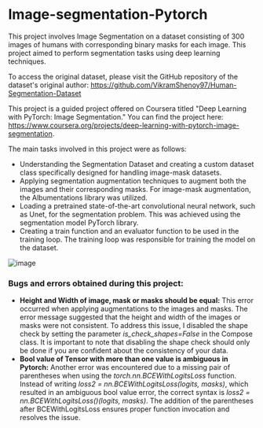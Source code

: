 # Image-segmentation-Pytorch
This project involves Image Segmentation on a dataset consisting of 300 images of humans with corresponding binary masks for each image. This project aimed to perform segmentation tasks using deep learning techniques.

To access the original dataset, please visit the GitHub repository of the dataset's original author: https://github.com/VikramShenoy97/Human-Segmentation-Dataset

This project is a guided project offered on Coursera titled "Deep Learning with PyTorch: Image Segmentation." You can find the project here: https://www.coursera.org/projects/deep-learning-with-pytorch-image-segmentation.

The main tasks involved in this project were as follows:
- Understanding the Segmentation Dataset and creating a custom dataset class specifically designed for handling image-mask datasets.
- Applying segmentation augmentation techniques to augment both the images and their corresponding masks. For image-mask augmentation, the Albumentations library was utilized.
- Loading a pretrained state-of-the-art convolutional neural network, such as Unet, for the segmentation problem. This was achieved using the segmentation model PyTorch library.
- Creating a train function and an evaluator function to be used in the training loop. The training loop was responsible for training the model on the dataset.

![image](https://github.com/jose-zerna/Image-segmentation-Pytorch/assets/92068963/e453ef77-c561-45a1-a0ef-e697bc2277f7)

### Bugs and errors obtained during this project:

- **Height and Width of image, mask or masks should be equal:** This error occurred when applying augmentations to the images and masks. The error message suggested that the height and width of the images or masks were not consistent. To address this issue, I disabled the shape check by setting the parameter *is_check_shapes=False* in the Compose class. It is important to note that disabling the shape check should only be done if you are confident about the consistency of your data.
- **Bool value of Tensor with more than one value is ambiguous in Pytorch:**  Another error was encountered due to a missing pair of parentheses when using the *torch.nn.BCEWithLogitsLoss* function. Instead of writing *loss2 = nn.BCEWithLogitsLoss(logits, masks)*, which resulted in an ambiguous bool value error, the correct syntax is *loss2 = nn.BCEWithLogitsLoss()(logits, masks)*. The addition of the parentheses after BCEWithLogitsLoss ensures proper function invocation and resolves the issue.
